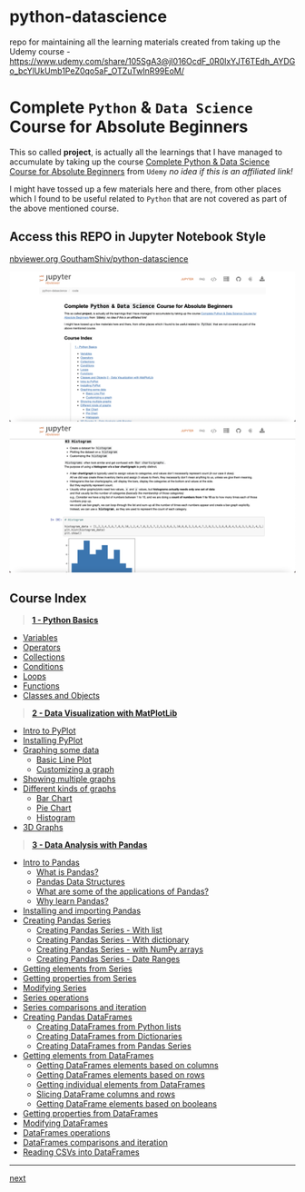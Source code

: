 # python-datascience

repo for maintaining all the learning materials created from taking up the Udemy course - https://www.udemy.com/share/105SgA3@jI016OcdF_0R0lxYJT6TEdh_AYDGo_bcYlUkUmb1PeZ0qo5aF_OTZuTwInR99EoM/

# Complete `Python` & `Data Science` Course for Absolute Beginners

This so called **project**, is actually all the learnings that I have managed to accumulate by taking up the course [Complete Python & Data Science Course for Absolute Beginners](https://www.udemy.com/share/105SgA3@b-b-i62y90RM-qVQ1oFaGTDOzAIVgeitblk8UJn4046Yj2Jh4zAiMDznhiZyy9kp/) from `Udemy` _no idea if this is an affiliated link!_

I might have tossed up a few materials here and there, from other places which I found to be useful related to `Python` that are not covered as part of the above mentioned course.

## Access this REPO in **Jupyter Notebook** Style

[nbviewer.org GouthamShiv/python-datascience](https://nbviewer.org/github/GouthamShiv/python-datascience/blob/master/code/index.ipynb)

![Jupyter Notebook - Preview](./assets/python-datascience.png)
![Jupyter Notebook - Histograms](./assets/py-ds-histograms.png)

## Course Index

> **[1 - Python Basics](./code/01-python-fundamentals/00-index.ipynb)**

-   [Variables](./code/01-python-fundamentals/01-variables.ipynb)
-   [Operators](./code/01-python-fundamentals/02-operators.ipynb)
-   [Collections](./code/01-python-fundamentals/03-collections.ipynb)
-   [Conditions](./code/01-python-fundamentals/04-conditions.ipynb)
-   [Loops](./code/01-python-fundamentals/05-loops.ipynb)
-   [Functions](./code/01-python-fundamentals/06-functions.ipynb)
-   [Classes and Objects](./code/01-python-fundamentals/07-classes-and-objects.ipynb)

> **[2 - Data Visualization with MatPlotLib](./code/02-data-visualization-with-python-and-matplotlib/00-index.ipynb)**

-   [Intro to PyPlot](./code/02-data-visualization-with-python-and-matplotlib/01-intro-to-pyplot.ipynb)
-   [Installing PyPlot](./code/02-data-visualization-with-python-and-matplotlib/02-installing-pyplot.ipynb)
-   [Graphing some data](./code/02-data-visualization-with-python-and-matplotlib/03-graphing-data.ipynb)
    -   [Basic Line Plot](./code/02-data-visualization-with-python-and-matplotlib/03-graphing-data.ipynb)
    -   [Customizing a graph](./code/02-data-visualization-with-python-and-matplotlib/03-graphing-data.ipynb)
-   [Showing multiple graphs](./code/02-data-visualization-with-python-and-matplotlib/04-multiple-graphs.ipynb)
-   [Different kinds of graphs](./code/02-data-visualization-with-python-and-matplotlib/05-different-kinds-of-graphs.ipynb)
    -   [Bar Chart](./code/02-data-visualization-with-python-and-matplotlib/05-different-kinds-of-graphs.ipynb)
    -   [Pie Chart](./code/02-data-visualization-with-python-and-matplotlib/05-different-kinds-of-graphs.ipynb)
    -   [Histogram](./code/02-data-visualization-with-python-and-matplotlib/05-different-kinds-of-graphs.ipynb)
-   [3D Graphs](./code/02-data-visualization-with-python-and-matplotlib/06-3d-graphs.ipynb)

> **[3 - Data Analysis with Pandas](./code/03-data-analysis-with-pandas/00-index.ipynb)**

-   [Intro to Pandas](./code/03-data-analysis-with-pandas/01-intro-to-pandas.ipynb)
    -   [What is Pandas?](./code/03-data-analysis-with-pandas/01-intro-to-pandas.ipynb)
    -   [Pandas Data Structures](./code/03-data-analysis-with-pandas/01-intro-to-pandas.ipynb)
    -   [What are some of the applications of Pandas?](./code/03-data-analysis-with-pandas/01-intro-to-pandas.ipynb)
    -   [Why learn Pandas?](./code/03-data-analysis-with-pandas/01-intro-to-pandas.ipynb)
-   [Installing and importing Pandas](./code/03-data-analysis-with-pandas/02-installing-pandas.ipynb)
-   [Creating Pandas Series](./code/03-data-analysis-with-pandas/03-pandas-series.ipynb)
    -   [Creating Pandas Series - With list](./code/03-data-analysis-with-pandas/03A-pandas-series-with-list.ipynb)
    -   [Creating Pandas Series - With dictionary](./code/03-data-analysis-with-pandas/03B-pandas-series-with-dictionary.ipynb)
    -   [Creating Pandas Series - with NumPy arrays](./code/03-data-analysis-with-pandas/03C-pandas-series-with-numpy-arrays.ipynb)
    -   [Creating Pandas Series - Date Ranges](./code/03-data-analysis-with-pandas/03C-pandas-series-with-numpy-arrays.ipynb)
-   [Getting elements from Series](./code/03-data-analysis-with-pandas/04-getting-elements-from-series.ipynb)
-   [Getting properties from Series](./code/03-data-analysis-with-pandas/05-getting-properties-from-series.ipynb)
-   [Modifying Series](./code/03-data-analysis-with-pandas/06-pandas-series-modification.ipynb)
-   [Series operations](./code/03-data-analysis-with-pandas/07-pandas-series-operations.ipynb)
-   [Series comparisons and iteration](./code/03-data-analysis-with-pandas/08-compare-and-iterate-series.ipynb)
-   [Creating Pandas DataFrames](./code/03-data-analysis-with-pandas/09-pandas-dataframes.ipynb)
    -   [Creating DataFrames from Python lists](./code/03-data-analysis-with-pandas/09A-dataframes-from-lists.ipynb)
    -   [Creating DataFrames from Dictionaries](./code/03-data-analysis-with-pandas/09B-dataframes-from-dictionary.ipynb)
    -   [Creating DataFrames from Pandas Series](./code/03-data-analysis-with-pandas/09C-dataframes-with-series.ipynb)
-   [Getting elements from DataFrames](./code/03-data-analysis-with-pandas/10-getting-dataframe-elements.ipynb)
    -   [Getting DataFrames elements based on columns](./10A-column-elements-from-dataframe.ipynb)
    -   [Getting DataFrames elements based on rows](./code/03-data-analysis-with-pandas/10B-row-elements-from-dataframe.ipynb)
    -   [Getting individual elements from DataFrames](./code/03-data-analysis-with-pandas/10C-getting-individual-elements-dataframes.ipynb)
    -   [Slicing DataFrame columns and rows](./code/03-data-analysis-with-pandas/10D-slicing-dataframes.ipynb)
    -   [Getting DataFrame elements based on booleans](./code/03-data-analysis-with-pandas/10E-dataframe-elements-basedon-boolean.ipynb)
-   [Getting properties from DataFrames](./code/03-data-analysis-with-pandas/11-dataframe-properties.ipynb)
-   [Modifying DataFrames](./code/03-data-analysis-with-pandas/12-dataframe-modification.ipynb)
-   [DataFrames operations]()
-   [DataFrames comparisons and iteration]()
-   [Reading CSVs into DataFrames]()

---

[next](./code/01-python-fundamentals/00-index.ipynb)
